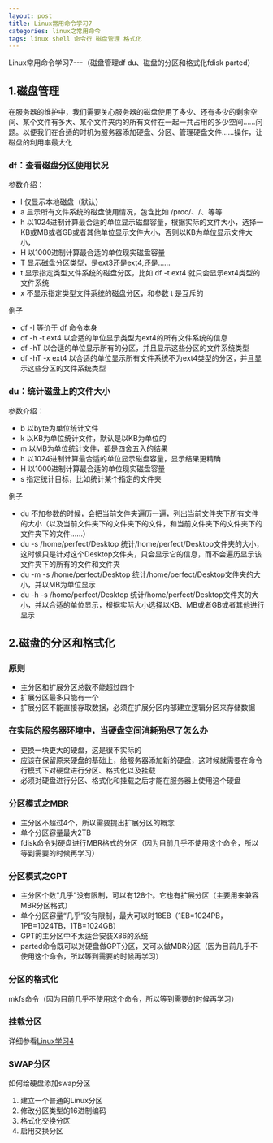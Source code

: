 ```yaml
---
layout: post
title: Linux常用命令学习7
categories: linux之常用命令
tags: linux shell 命令行 磁盘管理 格式化
---
```



Linux常用命令学习7---（磁盘管理df du、磁盘的分区和格式化fdisk parted）


## 1.磁盘管理

在服务器的维护中，我们需要关心服务器的磁盘使用了多少、还有多少的剩余空间、某个文件有多大、某个文件夹内的所有文件在一起一共占用的多少空间……问题。以便我们在合适的时机为服务器添加硬盘、分区、管理硬盘文件……操作，让磁盘的利用率最大化

### df：查看磁盘分区使用状况

参数介绍：

* l   仅显示本地磁盘（默认）
* a   显示所有文件系统的磁盘使用情况，包含比如 /proc/、/、等等
* h   以1024进制计算最合适的单位显示磁盘容量，根据实际的文件大小，选择一KB或MB或者GB或者其他单位显示文件大小，否则以KB为单位显示文件大小，
* H   以1000进制计算最合适的单位现实磁盘容量
* T   显示磁盘分区类型，是ext3还是ext4,还是……
* t   显示指定类型文件系统的磁盘分区，比如 df -t ext4 就只会显示ext4类型的文件系统
* x   不显示指定类型文件系统的磁盘分区，和参数 t 是互斥的

例子

* df -l 等价于 df 命令本身
* df -h -t ext4 以合适的单位显示类型为ext4的所有文件系统的信息
* df -hT 以合适的单位显示所有的分区，并且显示这些分区的文件系统类型
* df -hT -x ext4 以合适的单位显示所有文件系统不为ext4类型的分区，并且显示这些分区的文件系统类型

### du：统计磁盘上的文件大小

参数介绍：

* b   以byte为单位统计文件
* k   以KB为单位统计文件，默认是以KB为单位的
* m   以MB为单位统计文件，都是四舍五入的结果
* h   以1024进制计算最合适的单位显示磁盘容量，显示结果更精确
* H   以1000进制计算最合适的单位现实磁盘容量
* s   指定统计目标，比如统计某个指定的文件夹

例子

* du 不加参数的时候，会把当前文件夹遍历一遍，列出当前文件夹下所有文件的大小（以及当前文件夹下的文件夹下的文件，和当前文件夹下的文件夹下的文件夹下的文件……）
* du -s /home/perfect/Desktop    统计/home/perfect/Desktop文件夹的大小，这时候只是针对这个Desktop文件夹，只会显示它的信息，而不会遍历显示该文件夹下的所有的文件和文件夹
* du -m -s /home/perfect/Desktop  统计/home/perfect/Desktop文件夹的大小，并以MB为单位显示
* du -h -s /home/perfect/Desktop  统计/home/perfect/Desktop文件夹的大小，并以合适的单位显示，根据实际大小选择以KB、MB或者GB或者其他进行显示

 
## 2.磁盘的分区和格式化

### 原则

* 主分区和扩展分区总数不能超过四个
* 扩展分区最多只能有一个
* 扩展分区不能直接存取数据，必须在扩展分区内部建立逻辑分区来存储数据

### 在实际的服务器环境中，当硬盘空间消耗殆尽了怎么办

* 更换一块更大的硬盘，这是很不实际的
* 应该在保留原来硬盘的基础上，给服务器添加新的硬盘，这时候就需要在命令行模式下对硬盘进行分区、格式化以及挂载
* 必须对硬盘进行分区、格式化和挂载之后才能在服务器上使用这个硬盘

### 分区模式之MBR

* 主分区不超过4个，所以需要提出扩展分区的概念
* 单个分区容量最大2TB
* fdisk命令对硬盘进行MBR格式的分区（因为目前几乎不使用这个命令，所以等到需要的时候再学习）

### 分区模式之GPT

* 主分区个数“几乎”没有限制，可以有128个。它也有扩展分区（主要用来兼容MBR分区格式）
* 单个分区容量“几乎”没有限制，最大可以时18EB（1EB=1024PB，1PB=1024TB，1TB=1024GB）
* GPT的主分区中不太适合安装X86的系统
* parted命令既可以对硬盘做GPT分区，又可以做MBR分区（因为目前几乎不使用这个命令，所以等到需要的时候再学习）

### 分区的格式化

mkfs命令（因为目前几乎不使用这个命令，所以等到需要的时候再学习）

### 挂载分区

详细参看[Linux学习4](http://xumenger.github.io/linux-shell-20150513-04/)

### SWAP分区

如何给硬盘添加swap分区
 
1. 建立一个普通的Linux分区
2. 修改分区类型的16进制编码
3. 格式化交换分区
4. 启用交换分区